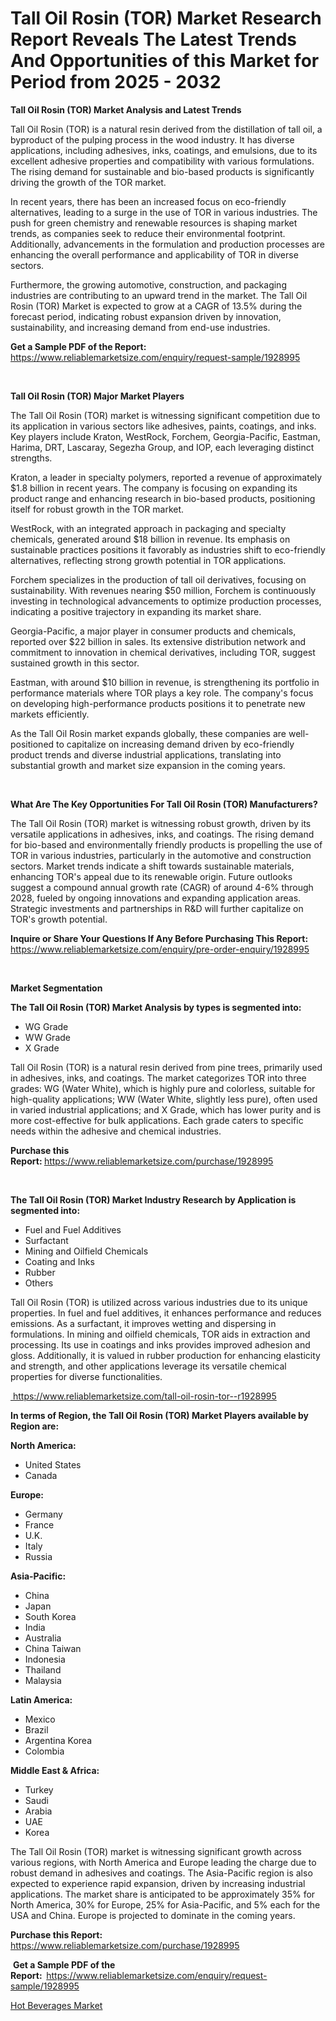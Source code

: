 <p><h1>Tall Oil Rosin (TOR) Market Research Report Reveals The Latest Trends And Opportunities of this Market for Period from 2025 - 2032</h1></p><p><strong>Tall Oil Rosin (TOR) Market Analysis and Latest Trends</strong></p>
<p><p>Tall Oil Rosin (TOR) is a natural resin derived from the distillation of tall oil, a byproduct of the pulping process in the wood industry. It has diverse applications, including adhesives, inks, coatings, and emulsions, due to its excellent adhesive properties and compatibility with various formulations. The rising demand for sustainable and bio-based products is significantly driving the growth of the TOR market.</p><p>In recent years, there has been an increased focus on eco-friendly alternatives, leading to a surge in the use of TOR in various industries. The push for green chemistry and renewable resources is shaping market trends, as companies seek to reduce their environmental footprint. Additionally, advancements in the formulation and production processes are enhancing the overall performance and applicability of TOR in diverse sectors.</p><p>Furthermore, the growing automotive, construction, and packaging industries are contributing to an upward trend in the market. The Tall Oil Rosin (TOR) Market is expected to grow at a CAGR of 13.5% during the forecast period, indicating robust expansion driven by innovation, sustainability, and increasing demand from end-use industries.</p></p>
<p><strong>Get a Sample PDF of the Report:&nbsp;</strong> <a href="https://www.reliablemarketsize.com/enquiry/request-sample/1928995?utm_campaign=2945&utm_medium=2&utm_source=Github&utm_content=ia&utm_term=29032025&utm_id=tall-oil-rosin-tor">https://www.reliablemarketsize.com/enquiry/request-sample/1928995</a></p>
<p>&nbsp;</p>
<p><strong>Tall Oil Rosin (TOR) Major Market Players</strong></p>
<p><p>The Tall Oil Rosin (TOR) market is witnessing significant competition due to its application in various sectors like adhesives, paints, coatings, and inks. Key players include Kraton, WestRock, Forchem, Georgia-Pacific, Eastman, Harima, DRT, Lascaray, Segezha Group, and IOP, each leveraging distinct strengths.</p><p>Kraton, a leader in specialty polymers, reported a revenue of approximately $1.8 billion in recent years. The company is focusing on expanding its product range and enhancing research in bio-based products, positioning itself for robust growth in the TOR market.</p><p>WestRock, with an integrated approach in packaging and specialty chemicals, generated around $18 billion in revenue. Its emphasis on sustainable practices positions it favorably as industries shift to eco-friendly alternatives, reflecting strong growth potential in TOR applications.</p><p>Forchem specializes in the production of tall oil derivatives, focusing on sustainability. With revenues nearing $50 million, Forchem is continuously investing in technological advancements to optimize production processes, indicating a positive trajectory in expanding its market share.</p><p>Georgia-Pacific, a major player in consumer products and chemicals, reported over $22 billion in sales. Its extensive distribution network and commitment to innovation in chemical derivatives, including TOR, suggest sustained growth in this sector.</p><p>Eastman, with around $10 billion in revenue, is strengthening its portfolio in performance materials where TOR plays a key role. The company's focus on developing high-performance products positions it to penetrate new markets efficiently.</p><p>As the Tall Oil Rosin market expands globally, these companies are well-positioned to capitalize on increasing demand driven by eco-friendly product trends and diverse industrial applications, translating into substantial growth and market size expansion in the coming years.</p></p>
<p>&nbsp;</p>
<p><strong>What Are The Key Opportunities For Tall Oil Rosin (TOR) Manufacturers?</strong></p>
<p><p>The Tall Oil Rosin (TOR) market is witnessing robust growth, driven by its versatile applications in adhesives, inks, and coatings. The rising demand for bio-based and environmentally friendly products is propelling the use of TOR in various industries, particularly in the automotive and construction sectors. Market trends indicate a shift towards sustainable materials, enhancing TOR's appeal due to its renewable origin. Future outlooks suggest a compound annual growth rate (CAGR) of around 4-6% through 2028, fueled by ongoing innovations and expanding application areas. Strategic investments and partnerships in R&D will further capitalize on TOR's growth potential.</p></p>
<p><strong>Inquire or Share Your Questions If Any Before Purchasing This Report:</strong> <a href="https://www.reliablemarketsize.com/enquiry/pre-order-enquiry/1928995?utm_campaign=2945&utm_medium=2&utm_source=Github&utm_content=ia&utm_term=29032025&utm_id=tall-oil-rosin-tor">https://www.reliablemarketsize.com/enquiry/pre-order-enquiry/1928995</a></p>
<p>&nbsp;</p>
<p><strong>Market Segmentation</strong></p>
<p><strong>The Tall Oil Rosin (TOR) Market Analysis by types is segmented into:</strong></p>
<p><ul><li>WG Grade</li><li>WW Grade</li><li>X Grade</li></ul></p>
<p><p>Tall Oil Rosin (TOR) is a natural resin derived from pine trees, primarily used in adhesives, inks, and coatings. The market categorizes TOR into three grades: WG (Water White), which is highly pure and colorless, suitable for high-quality applications; WW (Water White, slightly less pure), often used in varied industrial applications; and X Grade, which has lower purity and is more cost-effective for bulk applications. Each grade caters to specific needs within the adhesive and chemical industries.</p></p>
<p><strong>Purchase this Report:&nbsp;</strong><a href="https://www.reliablemarketsize.com/purchase/1928995?utm_campaign=2945&utm_medium=2&utm_source=Github&utm_content=ia&utm_term=29032025&utm_id=tall-oil-rosin-tor">https://www.reliablemarketsize.com/purchase/1928995</a></p>
<p>&nbsp;</p>
<p><strong>The Tall Oil Rosin (TOR) Market Industry Research by Application is segmented into:</strong></p>
<p><ul><li>Fuel and Fuel Additives</li><li>Surfactant</li><li>Mining and Oilfield Chemicals</li><li>Coating and Inks</li><li>Rubber</li><li>Others</li></ul></p>
<p><p>Tall Oil Rosin (TOR) is utilized across various industries due to its unique properties. In fuel and fuel additives, it enhances performance and reduces emissions. As a surfactant, it improves wetting and dispersing in formulations. In mining and oilfield chemicals, TOR aids in extraction and processing. Its use in coatings and inks provides improved adhesion and gloss. Additionally, it is valued in rubber production for enhancing elasticity and strength, and other applications leverage its versatile chemical properties for diverse functionalities.</p></p>
<p><a href="https://www.reliablemarketsize.com/tall-oil-rosin-tor--r1928995?utm_campaign=2945&utm_medium=2&utm_source=Github&utm_content=ia&utm_term=29032025&utm_id=tall-oil-rosin-tor">&nbsp;https://www.reliablemarketsize.com/tall-oil-rosin-tor--r1928995</a></p>
<p><strong>In terms of Region, the Tall Oil Rosin (TOR) Market Players available by Region are:</strong></p>
<p>
    <p> <strong> North America: </strong>
        <ul>
            <li>United States</li>
            <li>Canada</li>
        </ul>
        </p> 
    <p> <strong> Europe: </strong>
        <ul>
            <li>Germany</li>
            <li>France</li>
            <li>U.K.</li>
            <li>Italy</li>
            <li>Russia</li>
        </ul>
        </p> 
    <p> <strong> Asia-Pacific: </strong>
        <ul>
            <li>China</li>
            <li>Japan</li>
            <li>South Korea</li>
            <li>India</li>
            <li>Australia</li>
            <li>China Taiwan</li>
            <li>Indonesia</li>
            <li>Thailand</li>
            <li>Malaysia</li>
        </ul>
        </p> 
    <p> <strong> Latin America: </strong>
        <ul>
            <li>Mexico</li>
            <li>Brazil</li>
            <li>Argentina Korea</li>
            <li>Colombia</li>
        </ul>
        </p> 
    <p> <strong> Middle East & Africa: </strong>
        <ul>
            <li>Turkey</li>
            <li>Saudi</li>
            <li>Arabia</li>
            <li>UAE</li>
            <li>Korea</li>
        </ul>
    </p>
    </p>
<p><p>The Tall Oil Rosin (TOR) market is witnessing significant growth across various regions, with North America and Europe leading the charge due to robust demand in adhesives and coatings. The Asia-Pacific region is also expected to experience rapid expansion, driven by increasing industrial applications. The market share is anticipated to be approximately 35% for North America, 30% for Europe, 25% for Asia-Pacific, and 5% each for the USA and China. Europe is projected to dominate in the coming years.</p></p>
<p><strong>Purchase this Report: </strong><a href="https://www.reliablemarketsize.com/purchase/1928995?utm_campaign=2945&utm_medium=2&utm_source=Github&utm_content=ia&utm_term=29032025&utm_id=tall-oil-rosin-tor">https://www.reliablemarketsize.com/purchase/1928995</a></p>
<p>&nbsp;<strong>Get a Sample PDF of the Report:&nbsp;&nbsp;</strong><a href="https://www.reliablemarketsize.com/enquiry/request-sample/1928995?utm_campaign=2945&utm_medium=2&utm_source=Github&utm_content=ia&utm_term=29032025&utm_id=tall-oil-rosin-tor">https://www.reliablemarketsize.com/enquiry/request-sample/1928995</a></p>
<p><strong></strong></p>
<p><p><a href="https://github.com/saaindosya/Market-Research-Report-List-1/blob/main/hot-beverages-market.md?utm_campaign=2945&utm_medium=2&utm_source=Github&utm_content=ia&utm_term=29032025&utm_id=tall-oil-rosin-tor">Hot Beverages Market</a></p></p>